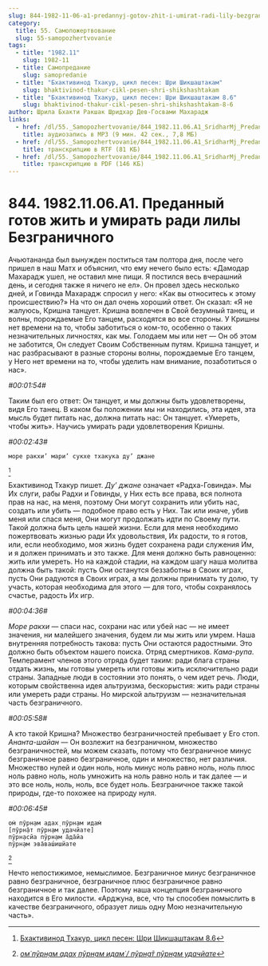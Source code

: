 ```yaml
---
slug: 844-1982-11-06-a1-predannyj-gotov-zhit-i-umirat-radi-lily-bezgranichnogo
category:
  title: 55. Самопожертвование
  slug: 55-samopozhertvovanie
tags:
  - title: "1982.11"
    slug: 1982-11
  - title: Самопредание
    slug: samopredanie
  - title: "Бхактивинод Тхакур, цикл песен: Шри Шикшаштакам"
    slug: bhaktivinod-thakur-cikl-pesen-shri-shikshashtakam
  - title: "Бхактивинод Тхакур, цикл песен: Шри Шикшаштакам 8.6"
    slug: bhaktivinod-thakur-cikl-pesen-shri-shikshashtakam-8-6
author: Шрила Бхакти Ракшак Шридхар Дев-Госвами Махарадж
links:
  - href: /dl/55._Samopozhertvovanie/844_1982.11.06.A1_SridharMj_Predannyj_gotov_zhit_i_umirat_radi_lily_Bezgranichnogo.mp3
    title: аудиозапись в MP3 (9 мин. 42 сек., 7,8 МБ)
  - href: /dl/55._Samopozhertvovanie/844_1982.11.06.A1_SridharMj_Predannyj_gotov_zhit_i_umirat_radi_lily_Bezgranichnogo.rtf
    title: транскрипцию в RTF (81 КБ)
  - href: /dl/55._Samopozhertvovanie/844_1982.11.06.A1_SridharMj_Predannyj_gotov_zhit_i_umirat_radi_lily_Bezgranichnogo.pdf
    title: транскрипцию в PDF (146 КБ)
---
```


# 844. 1982.11.06.A1. Преданный готов жить и умирать ради лилы Безграничного

Ачьютананда был вынужден поститься там полтора дня, после чего пришел в наш Матх и объяснил, что ему нечего было есть: «Дамодар Махарадж ушел, не оставил мне пищи. Я постился весь вчерашний день, и сегодня также я ничего не ел». Он провел здесь несколько дней, и Говинда Махарадж спросил у него: «Как вы относитесь к этому происшествию?» На что он дал очень хороший ответ. Он сказал: «Я не жалуюсь, Кришна танцует. Кришна вовлечен в Свой безумный танец, и волны, порождаемые Его танцем, расходятся во все стороны. У Кришны нет времени на то, чтобы заботиться о ком-то, особенно о таких незначительных личностях, как мы. Голодаем мы или нет — Он об этом не заботится, Он следует Своим Собственным путям. Кришна танцует, и нас разбрасывают в разные стороны волны, порождаемые Его танцем, у Него нет времени на то, чтобы уделить нам внимание, позаботиться о нас».

*#00:01:54#*

Таким был его ответ: Он танцует, и мы должны быть удовлетворены, видя Его танец. В каком бы положении мы ни находились, эта идея, эта мысль будет питать нас, должна питать нас: Он танцует. «Умереть, чтобы жить». Научись умирать ради удовлетворения Кришны.

*#00:02:43#*

    море ракхи’ мари’ сукхе тхакука ду’ джане
[^_ftn1]

Бхактивинод Тхакур пишет. *Ду’ джане* означает «Радха-Говинда». Мы Их слуги, рабы Радхи и Говинды, у Них есть все права, вся полнота прав на нас, на меня, поэтому Они могут сохранить или убить нас, создать или убить — подобное право есть у Них. Так или иначе, убив меня или спася меня, Они могут продолжать идти по Своему пути. Такой должна быть цель нашей жизни. Если для меня необходимо пожертвовать жизнью ради Их удовольствия, Их радости, то я готов, или, если необходимо, моя жизнь будет сохранена ради служения Им, и я должен принимать и это также. Для меня должно быть равноценно: жить или умереть. Но на каждой стадии, на каждом шагу наша молитва должна быть такой: пусть Они останутся беззаботны в Своих играх, пусть Они радуются в Своих играх, а мы должны принимать ту долю, ту участь, которая необходима для этого — для того, чтобы сохранялось счастье, радость Их игр.

*#00:04:36#*

*Море ракхи* — спаси нас, сохрани нас или убей нас — не имеет значения, ни малейшего значения, будем ли мы жить или умрем. Наша внутренняя потребность такова: пусть Они остаются радостными. Это должно быть объектом нашего поиска. Отряд смертников. *Кама-рупа*. Темперамент членов этого отряда будет таким: ради блага страны отдать жизнь, мы готовы умереть или готовы жить исключительно ради страны. Западные люди в состоянии это понять, о чем идет речь. Люди, которым свойственна идея альтруизма, бескорыстия: жить ради страны или умереть ради страны. Но мирской альтруизм — незначительная часть безграничного.

*#00:05:58#*

А кто такой Кришна? Множество безграничностей пребывает у Его стоп. *Ананта-шайан* — Он возлежит на безграничном, множество безграничностей, мы можем сказать, потому что безграничное минус безграничное равно безграничное, один и множество, нет различия. Множество нулей и один ноль, ноль минус ноль равно ноль, ноль плюс ноль равно ноль, ноль умножить на ноль равно ноль и так далее — и это все ноль, ноль, ноль, все будет ноль. Безграничное также такой природы, где-то похожее на природу нуля.

*#00:06:45#*

    ом̇ пӯрн̣ам адах̣ пӯрн̣ам идам̇
    [пӯрн̣а̄т пӯрн̣ам удачйате]
    пӯрн̣асйа пӯрн̣ам а̄да̄йа
    пӯрн̣ам эва̄ваш́ишйате
[^_ftn2]

Нечто непостижимое, немыслимое. Безграничное минус безграничное равно безграничное, безграничное плюс безграничное равно безграничное и так далее. Поэтому наша концепция безграничного находится в Его милости. «Арджуна, все, что ты способен помыслить в качестве безграничного, образует лишь одну Мою незначительную часть».



[^_ftn1]: [Бхактивинод Тхакур, цикл песен: Шри Шикшаштакам 8.6](../notes/bhaktivinod-thakur-cikl-pesen-shri-shikshashtakam/bhaktivinod-thakur-cikl-pesen-shri-shikshashtakam-8-6.md)

[^_ftn2]: [*ом̇ пӯрн̣ам адах̣ пӯрн̣ам идам̇ / пӯрн̣а̄т пӯрн̣ам удачйате*](../notes/shloka/om-purnam-adah-purnam-idam.md)
